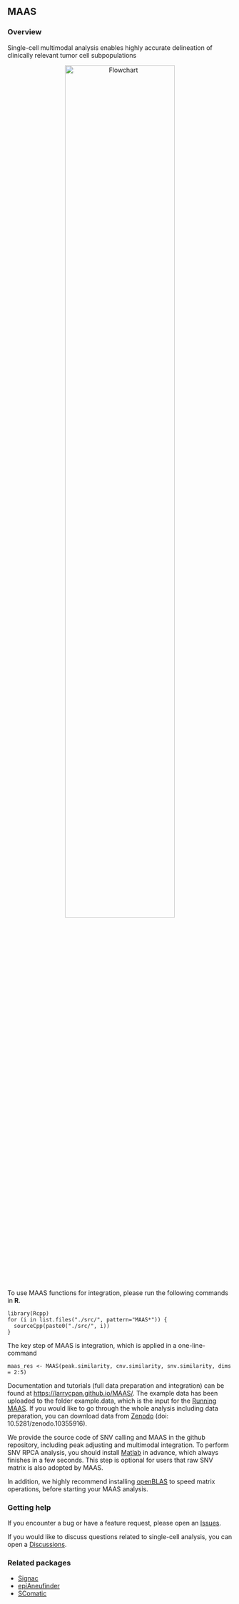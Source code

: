 ## MAAS
### Overview
Single-cell multimodal analysis enables highly accurate delineation of clinically relevant tumor cell subpopulations

<p align="center">



<img src="http://bioinfo.szbl.ac.cn/share/MAAS_data/Figure 1.png" alt="Flowchart" style="width: 70%">

<p align="center">

To use MAAS functions for integration, please run the following commands in __R__.
```
library(Rcpp)
for (i in list.files("./src/", pattern="MAAS*")) {
  sourceCpp(paste0("./src/", i))
}
```

The key step of MAAS is integration, which is applied in a one-line-command
```
maas_res <- MAAS(peak.similarity, cnv.similarity, snv.similarity, dims = 2:5)
```
Documentation and tutorials (full data preparation and integration) can be found at <https://larrycpan.github.io/MAAS/>. The example data has been uploaded to the folder example.data, which is the input for the [Running MAAS](https://larrycpan.github.io/MAAS/6.MAAS.html). If you would like to go through the whole analysis including data preparation, you can download data from [Zenodo](https://zenodo.org/) (doi: 10.5281/zenodo.10355916).

We provide the source code of SNV calling and MAAS in the github repository, including peak adjusting and multimodal integration.
To perform SNV RPCA analysis, you should install [Matlab](https://www.mathworks.com/products/matlab.html) in advance, which always finishes in a few seconds. 
This step is optional for users that raw SNV matrix is also adopted by MAAS.

In addition, we highly recommend installing [openBLAS](https://github.com/OpenMathLib/OpenBLAS) to speed matrix operations, before starting your MAAS analysis.

### Getting help

If you encounter a bug or have a feature request, please open an [Issues](https://github.com/Larrycpan/MAAS/issues).

If you would like to discuss questions related to single-cell analysis,
you can open a [Discussions](https://github.com/Larrycpan/MAAS/discussions).


### Related packages
-  [Signac](https://stuartlab.org/signac/)
-  [epiAneufinder](https://github.com/colomemaria/epiAneufinder)
-  [SComatic](https://github.com/cortes-ciriano-lab/SComatic)
